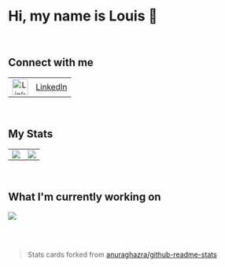 <h1>Hi, my name is Louis 👋 </h1>

<br>

<h2>Connect with me</h2>
<table border="0px" cellspacing="0">
  <tr>
     <td align="center">
       <img src="https://cdn.jsdelivr.net/npm/simple-icons@v3/icons/linkedin.svg" alt="LinkedIn" width="32" height="32">
    </td>
    <td><a href="https://www.linkedin.com/in/louismanabat/">LinkedIn</a></td>
  </tr>
</table>
      
<br>

<h2>My Stats</h2>
<table border="0px" cellspacing="0">
  <tr>
    <td>
      <img src="https://github-readme-stats.louis-manabat.vercel.app/api?username=louis-manabat&hide_title=true&theme=dark&show_icons=true&include_all_commits=true&count_private=true&hide=stars,issues">
    </td>
    <td>
      <img src="https://github-readme-stats.louis-manabat.vercel.app/api/top-langs/?username=louis-manabat&theme=dark&show_icons=true&include_all_commits=true&count_private=true">
    </td>
  <tr>
<table>

<br>

<h2>What I'm currently working on</h2>
<span>
  <a href="https://github.com/louis-manabat/MaaBank-V3" target="_blank">
  <img src="https://github-readme-stats.vercel.app/api/pin/?username=louis-manabat&repo=MaaBank-V3&theme=dark&show_owner=true">
  </a>
</span>

<br><br>

<blockquote> Stats cards forked from <a href="https://github.com/anuraghazra/github-readme-stats">anuraghazra/github-readme-stats</a></blockquote>



<!--
**louis-manabat/louis-manabat** is a ✨ _special_ ✨ repository because its `README.md` (this file) appears on your GitHub profile.

Here are some ideas to get you started:

- 🔭 I’m currently working on ...
- 🌱 I’m currently learning ...
- 👯 I’m looking to collaborate on ...
- 🤔 I’m looking for help with ...
- 💬 Ask me about ...
- 📫 How to reach me: ...
- 😄 Pronouns: ...
- ⚡ Fun fact: ...
-->
